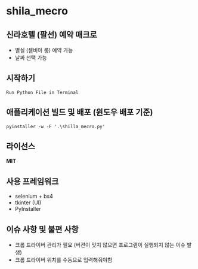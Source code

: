 # shila_mecro

 ## 신라호텔 (팔선) 예약 매크로
  - 별실 (셀비아 룸) 예약 가능
  - 날짜 선택 가능
 
 ## 시작하기
  ```
  Run Python File in Terminal
  ```
 
 ## 애플리케이션 빌드 및 배포 (윈도우 배포 기준)
  ```
  pyinstaller -w -F '.\shilla_mecro.py'
  ```
  
 ## 라이선스
  **MIT** 
 
 ## 사용 프레임워크
  - selenium + bs4
  - tkinter (UI)
  - PyInstaller

 ## 이슈 사항 및 불편 사항
  - 크롬 드라이버 관리가 필요 (버젼이 맞지 않으면 프로그램이 실행되지 않는 이슈 발생)
  - 크롬 드라이버 위치를 수동으로 입력해줘야함

